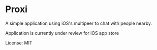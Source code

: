 # Proxi

A simple application using iOS's multipeer to chat with people nearby.

Application is currently under review for iOS app store

License: MIT
